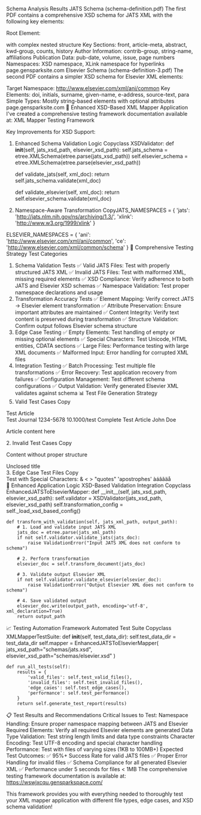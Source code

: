 Schema Analysis Results
JATS Schema (schema-definition.pdf)
The first PDF contains a comprehensive XSD schema for JATS XML with the following key elements:

Root Element: <article> with complex nested structure
Key Sections: front, article-meta, abstract, kwd-group, counts, history
Author Information: contrib-group, string-name, affiliations
Publication Data: pub-date, volume, issue, page numbers
Namespaces: XSD namespace, XLink namespace for hyperlinks page.gensparksite.com
Elsevier Schema (schema-definition-3.pdf)
The second PDF contains a simpler XSD schema for Elsevier XML elements:

Target Namespace: http://www.elsevier.com/xml/ani/common
Key Elements: doi, initials, surname, given-name, e-address, source-text, para
Simple Types: Mostly string-based elements with optional attributes page.gensparksite.com
🚀 Enhanced XSD-Based XML Mapper Application
I've created a comprehensive testing framework documentation available at: XML Mapper Testing Framework

Key Improvements for XSD Support:
1. Enhanced Schema Validation Logic
Copyclass XSDValidator:
    def __init__(self, jats_xsd_path, elsevier_xsd_path):
        self.jats_schema = etree.XMLSchema(etree.parse(jats_xsd_path))
        self.elsevier_schema = etree.XMLSchema(etree.parse(elsevier_xsd_path))
    
    def validate_jats(self, xml_doc):
        return self.jats_schema.validate(xml_doc)
    
    def validate_elsevier(self, xml_doc):
        return self.elsevier_schema.validate(xml_doc)
2. Namespace-Aware Transformation
CopyJATS_NAMESPACES = {
    'jats': 'http://jats.nlm.nih.gov/ns/archiving/1.3/',
    'xlink': 'http://www.w3.org/1999/xlink'
}

ELSEVIER_NAMESPACES = {
    'ani': 'http://www.elsevier.com/xml/ani/common',
    'ce': 'http://www.elsevier.com/xml/common/schema'
}
🧪 Comprehensive Testing Strategy
Test Categories
1. Schema Validation Tests
✅ Valid JATS Files: Test with properly structured JATS XML
✅ Invalid JATS Files: Test with malformed XML, missing required elements
✅ XSD Compliance: Verify adherence to both JATS and Elsevier XSD schemas
✅ Namespace Validation: Test proper namespace declarations and usage
2. Transformation Accuracy Tests
✅ Element Mapping: Verify correct JATS → Elsevier element transformation
✅ Attribute Preservation: Ensure important attributes are maintained
✅ Content Integrity: Verify text content is preserved during transformation
✅ Structure Validation: Confirm output follows Elsevier schema structure
3. Edge Case Testing
✅ Empty Elements: Test handling of empty or missing optional elements
✅ Special Characters: Test Unicode, HTML entities, CDATA sections
✅ Large Files: Performance testing with large XML documents
✅ Malformed Input: Error handling for corrupted XML files
4. Integration Testing
✅ Batch Processing: Test multiple file transformations
✅ Error Recovery: Test application recovery from failures
✅ Configuration Management: Test different schema configurations
✅ Output Validation: Verify generated Elsevier XML validates against schema
📊 Test File Generation Strategy
1. Valid Test Cases
Copy<!-- Minimal Valid JATS -->
<article xmlns:xlink="http://www.w3.org/1999/xlink">
  <front>
    <article-meta>
      <title-group>
        <article-title>Test Article</article-title>
      </title-group>
    </article-meta>
  </front>
</article>

<!-- Complete Valid JATS -->
<article xmlns:xlink="http://www.w3.org/1999/xlink">
  <front>
    <journal-meta>
      <journal-id journal-id-type="nlm-ta">Test Journal</journal-id>
      <issn pub-type="ppub">1234-5678</issn>
    </journal-meta>
    <article-meta>
      <article-id pub-id-type="doi">10.1000/test</article-id>
      <title-group>
        <article-title>Complete Test Article</article-title>
      </title-group>
      <contrib-group>
        <contrib contrib-type="author">
          <string-name>
            <given-names>John</given-names>
            <surname>Doe</surname>
          </string-name>
        </contrib>
      </contrib-group>
    </article-meta>
  </front>
  <body>
    <p>Article content here</p>
  </body>
</article>
2. Invalid Test Cases
Copy<!-- Missing Required Elements -->
<article>
  <!-- Missing front element -->
  <body>
    <p>Content without proper structure</p>
  </body>
</article>

<!-- Malformed XML -->
<article>
  <front>
    <article-meta>
      <title-group>
        <article-title>Unclosed title
      </title-group>
    </article-meta>
  </front>
</article>
3. Edge Case Test Files
Copy<!-- Empty Optional Elements -->
<article xmlns:xlink="http://www.w3.org/1999/xlink">
  <front>
    <article-meta>
      <title-group>
        <article-title></article-title>
      </title-group>
      <abstract></abstract>
      <kwd-group></kwd-group>
    </article-meta>
  </front>
</article>

<!-- Special Characters -->
<article xmlns:xlink="http://www.w3.org/1999/xlink">
  <front>
    <article-meta>
      <title-group>
        <article-title>Test with Special Characters: &amp; &lt; &gt; "quotes" 'apostrophes' àáâãäå</article-title>
      </title-group>
    </article-meta>
  </front>
</article>
🔧 Enhanced Application Logic
XSD-Based Validation Integration
Copyclass EnhancedJATSToElsevierMapper:
    def __init__(self, jats_xsd_path, elsevier_xsd_path):
        self.validator = XSDValidator(jats_xsd_path, elsevier_xsd_path)
        self.transformation_config = self._load_xsd_based_config()
    
    def transform_with_validation(self, jats_xml_path, output_path):
        # 1. Load and validate input JATS XML
        jats_doc = etree.parse(jats_xml_path)
        if not self.validator.validate_jats(jats_doc):
            raise ValidationError("Input JATS XML does not conform to schema")
        
        # 2. Perform transformation
        elsevier_doc = self.transform_document(jats_doc)
        
        # 3. Validate output Elsevier XML
        if not self.validator.validate_elsevier(elsevier_doc):
            raise ValidationError("Output Elsevier XML does not conform to schema")
        
        # 4. Save validated output
        elsevier_doc.write(output_path, encoding='utf-8', xml_declaration=True)
        return output_path
📈 Testing Automation Framework
Automated Test Suite
Copyclass XMLMapperTestSuite:
    def __init__(self, test_data_dir):
        self.test_data_dir = test_data_dir
        self.mapper = EnhancedJATSToElsevierMapper(
            jats_xsd_path="schemas/jats.xsd",
            elsevier_xsd_path="schemas/elsevier.xsd"
        )
    
    def run_all_tests(self):
        results = {
            'valid_files': self.test_valid_files(),
            'invalid_files': self.test_invalid_files(),
            'edge_cases': self.test_edge_cases(),
            'performance': self.test_performance()
        }
        return self.generate_test_report(results)
📋 Test Results and Recommendations
Critical Issues to Test:
Namespace Handling: Ensure proper namespace mapping between JATS and Elsevier
Required Elements: Verify all required Elsevier elements are generated
Data Type Validation: Test string length limits and data type constraints
Character Encoding: Test UTF-8 encoding and special character handling
Performance: Test with files of varying sizes (1KB to 100MB+)
Expected Test Outcomes:
✅ 95%+ Success Rate for valid JATS files
✅ Proper Error Handling for invalid files
✅ Schema Compliance for all generated Elsevier XML
✅ Performance under 5 seconds for files < 1MB
The comprehensive testing framework documentation is available at: https://wswjxcqu.gensparkspace.com/

This framework provides you with everything needed to thoroughly test your XML mapper application with different file types, edge cases, and XSD schema validation!

